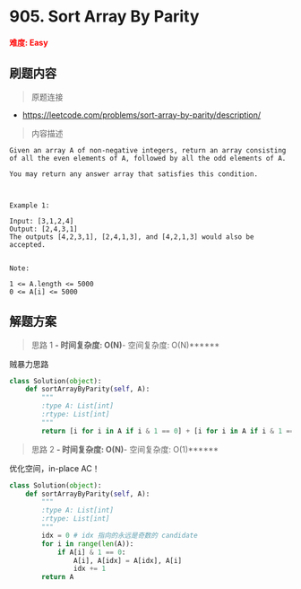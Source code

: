 # 905. Sort Array By Parity

**<font color=red>难度: Easy</font>**

## 刷题内容

> 原题连接

* https://leetcode.com/problems/sort-array-by-parity/description/

> 内容描述

```
Given an array A of non-negative integers, return an array consisting of all the even elements of A, followed by all the odd elements of A.

You may return any answer array that satisfies this condition.

 

Example 1:

Input: [3,1,2,4]
Output: [2,4,3,1]
The outputs [4,2,3,1], [2,4,1,3], and [4,2,1,3] would also be accepted.
 

Note:

1 <= A.length <= 5000
0 <= A[i] <= 5000
```

## 解题方案

> 思路 1
******- 时间复杂度: O(N)******- 空间复杂度: O(N)******

贼暴力思路

```python
class Solution(object):
    def sortArrayByParity(self, A):
        """
        :type A: List[int]
        :rtype: List[int]
        """
        return [i for i in A if i & 1 == 0] + [i for i in A if i & 1 == 1]
```




> 思路 2
******- 时间复杂度: O(N)******- 空间复杂度: O(1)******


优化空间，in-place AC！

```python
class Solution(object):
    def sortArrayByParity(self, A):
        """
        :type A: List[int]
        :rtype: List[int]
        """
        idx = 0 # idx 指向的永远是奇数的 candidate
        for i in range(len(A)):
            if A[i] & 1 == 0:
                A[i], A[idx] = A[idx], A[i]
                idx += 1
        return A
```
